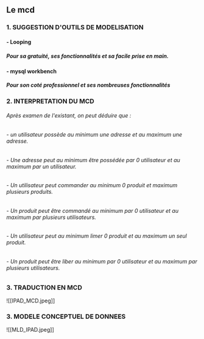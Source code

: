 ## Le mcd  

### 1. SUGGESTION D'OUTILS DE MODELISATION

#### - Looping

##### Pour sa gratuité, ses fonctionnalités et sa facile prise en main.

#### - mysql workbench

##### Pour son coté professionnel et ses nombreuses fonctionnalités


### 2. INTERPRETATION DU MCD

###### Après examen de l'existant, on peut déduire que : 

###### - un utilisateur possède au minimum une adresse et au maximum une adresse.
###### - Une adresse peut au minimum être possédée par 0 utilisateur et au maximum par un utilisateur.
###### - Un utilisateur peut commander au minimum 0 produit et maximum plusieurs produits.
###### - Un produit peut être commandé au minimum par 0 utilisateur et au maximum par plusieurs utilisateurs.
###### - Un utilisateur peut au minimum limer 0 produit et au maximum un seul produit.
###### - Un produit peut être liber au minimum par 0 utilisateur et au maximum par plusieurs utilisateurs.

### 3.  TRADUCTION  EN MCD

![[IPAD_MCD.jpeg]] 



### 3. MODELE CONCEPTUEL DE DONNEES 

![[MLD_IPAD.jpeg]]
